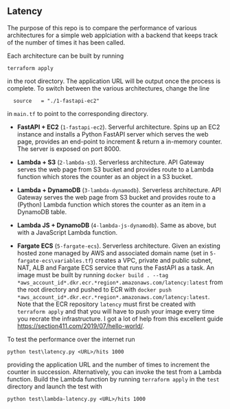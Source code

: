 ## Latency

The purpose of this repo is to compare the performance of various architectures for a simple web applciation with a backend that keeps track of the number of times it has been called.

Each architecture can be built by running
```
terraform apply
```
in the root directory. The application URL will be output once the process is complete. To switch between the various architectures, change the line
```
  source   = "./1-fastapi-ec2"
```
in `main.tf` to point to the corresponding directory.

* **FastAPI + EC2** (`1-fastapi-ec2`). Serverful architecture. Spins up an EC2 instance and installs a Python FastAPI server which serves the web page, provides an end-point to increment & return a in-memory counter. The server is exposed on port 8000.

* **Lambda + S3** (`2-lambda-s3`). Serverless architecture. API Gateway serves the web page from S3 bucket and provides route to a Lambda function which stores the counter as an object in a S3 bucket.

* **Lambda + DynamoDB** (`3-lambda-dynamodb`). Serverless architecture. API Gateway serves the web page from S3 bucket and provides route to a (Python) Lambda function which stores the counter as an item in a DynamoDB table.

* **Lambda JS + DynamoDB** (`4-lambda-js-dynamodb`). Same as above, but with a JavaScript Lambda function.

* **Fargate ECS** (`5-fargate-ecs`). Serverless architecture. Given an existing hosted zone managed by AWS and associated domain name (set in `5-fargate-ecs\variables.tf`) creates a VPC, private and public subnet, NAT, ALB and Fargate ECS service that runs the FastAPI as a task. An image must be built by running `docker build . --tag *aws_account_id*.dkr.ecr.*region*.amazonaws.com/latency:latest` from the root directory and pushed to ECR with `docker push *aws_account_id*.dkr.ecr.*region*.amazonaws.com/latency:latest`. Note that the ECR repository `latency` must first be created with `terraform apply` and that you will have to push your image every time you recrate the infrastructure. I got a lot of help from this excellent guide https://section411.com/2019/07/hello-world/.

To test the performance over the internet run
```
python test\latency.py <URL>/hits 1000
```
providing the application URL and the number of times to increment the counter in succession. Alternatively, you can invoke the test from a Lambda function. Build the Lambda function by running `terraform apply` in the `test` directory and launch the test with
```
python test\lambda-latency.py <URL>/hits 1000
```
